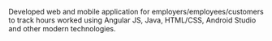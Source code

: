 Developed web and mobile application for employers/employees/customers to track hours worked using Angular JS, Java, HTML/CSS, Android Studio and other modern technologies.
